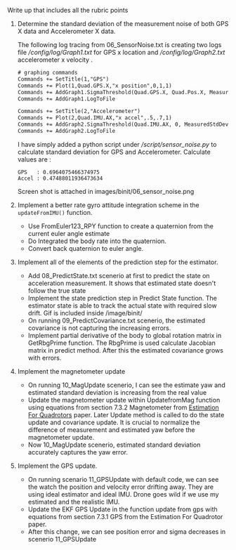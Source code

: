 Write up that includes all the rubric points

1. Determine the standard deviation of the measurement noise of both GPS X data and Accelerometer X data.

   The following log tracing from 06_SensorNoise.txt is creating two logs file */config/log/Graph1.txt* for GPS x location  and */config/log/Graph2.txt* accelerometer x velocity .  

   ```reStructuredText
   # graphing commands
   Commands += SetTitle(1,"GPS")
   Commands += Plot(1,Quad.GPS.X,"x position",0,1,1)
   Commands += AddGraph1.SigmaThreshold(Quad.GPS.X, Quad.Pos.X, MeasuredStdDev_GPSPosXY,64,73,2)
   Commands += AddGraph1.LogToFile
   
   Commands += SetTitle(2,"Accelerometer")
   Commands += Plot(2,Quad.IMU.AX,"x accel",.5,.7,1)
   Commands += AddGraph2.SigmaThreshold(Quad.IMU.AX, 0, MeasuredStdDev_AccelXY,64,73,2)
   Commands += AddGraph2.LogToFile
   ```

     I have simply added a python script under */script/sensor_noise.py* to calculate standard deviation for GPS and Accelerometer. Calculate values are : 

   ```
   GPS   : 0.6964075466374975
   Accel : 0.47488011936473634
   ```

   Screen shot is attached in images/binit/06_sensor_noise.png

2. Implement a better rate gyro attitude integration scheme in the `updateFromIMU()` function.

   + Use FromEuler123_RPY function to create a quaternion from the current euler angle estimate
   + Do Integrated the body rate into the quaternion.
   + Convert back quaternion to euler angle. 

3. Implement all of the elements of the prediction step for the estimator.

   + Add 08_PredictState.txt scenerio at first to predict the state on acceleration measurement. It shows that estimated state doesn't follow the true state 
   + Implement the state prediction step in Predict State function. The estimator state is able to track the actual state with required slow drift. Gif is included inside /image/binit/
   + On running 09_PredictCovariance.txt scenerio, the estimated covariance is not capturing the increasing errors.
   + Implement partial derivative of the body to global rotation matrix in GetRbgPrime function. The RbgPrime is used calculate Jacobian matrix in predict method. After this the estimated covariance grows with errors. 

4. Implement the magnetometer update

   + On running 10_MagUpdate scenerio, I can see the estimate yaw and estimated standard deviation is increasing from the real value 
   + Update the magnetometer update within UpdatefromMag function using equations from section 7.3.2 Magnetometer from [Estimation For Quadrotors](https://www.overleaf.com/read/vymfngphcccj#/54894644/) paper. Later Update method is called to do the state update and covariance update.  It is crucial to normalize the difference of measurement and estimated yaw before the magnetometer update.
   + Now 10_MagUpdate scenerio, estimated standard deviation accurately captures the yaw error.

5. Implement the GPS update.

   + On running scenario 11_GPSUpdate with default code, we can see the watch the position and velocity error drifting away. They are using ideal estimator and ideal IMU. Drone goes wild if we use my estimated and the realistic IMU.
   + Update the EKF GPS Update in the function update from gps with equations from section 7.3.1 GPS from the Estimation For Quadrotor paper. 
   + After this change, we can see position error and sigma decreases in scenerio 11_GPSUpdate